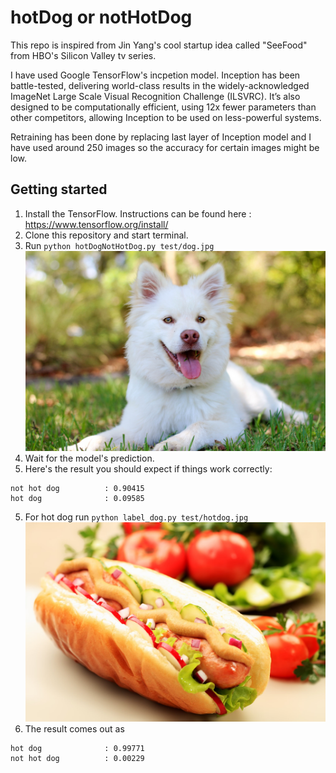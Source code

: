 # hotDog or notHotDog
This repo is inspired from Jin Yang's cool startup idea called "SeeFood" from HBO's Silicon Valley tv series.

I have used Google TensorFlow's incpetion model. Inception has been battle-tested, delivering world-class results in the widely-acknowledged ImageNet Large Scale Visual Recognition Challenge (ILSVRC). It’s also designed to be computationally efficient, using 12x fewer parameters than other competitors, allowing Inception to be used on less-powerful systems.<br/>

Retraining has been done by replacing last layer of Inception model and I have used around 250 images so the accuracy for certain images might be low. <br/>

## Getting started
1. Install the TensorFlow. 
Instructions can be found here : https://www.tensorflow.org/install/
2. Clone this repository and start terminal.
2. Run `python hotDogNotHotDog.py test/dog.jpg`
![Dog](test/dog.jpg)
3. Wait for the model's prediction.
4. Here's the result you should expect if things work correctly:
```
not hot dog          : 0.90415
hot dog              : 0.09585
```
5. For hot dog run `python label_dog.py test/hotdog.jpg`
![hotdog](test/hotdog.jpg)
6. The result comes out as 
```
hot dog              : 0.99771
not hot dog          : 0.00229
```
